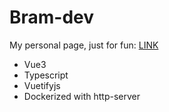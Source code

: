 # Bram-dev
My personal page, just for fun: [LINK](https://www.bram-dev.nl)

- Vue3
- Typescript
- Vuetifyjs
- Dockerized with http-server